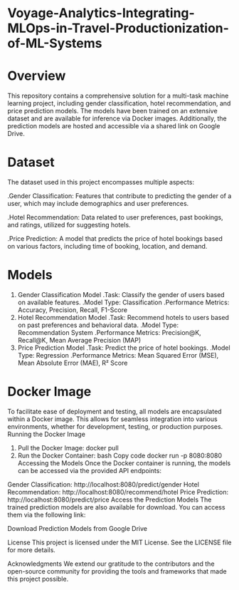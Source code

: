 # Voyage-Analytics-Integrating-MLOps-in-Travel-Productionization-of-ML-Systems
# Overview
This repository contains a comprehensive solution for a multi-task machine learning project, including gender classification, hotel recommendation, and price prediction models. The models have been trained on an extensive dataset and are available for inference via Docker images. Additionally, the prediction models are hosted and accessible via a shared link on Google Drive.

# Dataset
The dataset used in this project encompasses multiple aspects:

 .Gender Classification: Features that contribute to predicting the gender of a user, which may include demographics and user preferences.
 
 .Hotel Recommendation: Data related to user preferences, past bookings, and ratings, utilized for suggesting hotels.
 
 .Price Prediction: A model that predicts the price of hotel bookings based on various factors, including time of booking, location, and demand.
 
# Models
1. Gender Classification Model
  .Task: Classify the gender of users based on available features.
  .Model Type: Classification
  .Performance Metrics: Accuracy, Precision, Recall, F1-Score
2. Hotel Recommendation Model
  .Task: Recommend hotels to users based on past preferences and behavioral data.
  .Model Type: Recommendation System
  .Performance Metrics: Precision@K, Recall@K, Mean Average Precision (MAP)
3. Price Prediction Model
  .Task: Predict the price of hotel bookings.
  .Model Type: Regression
  .Performance Metrics: Mean Squared Error (MSE), Mean Absolute Error (MAE), R² Score
# Docker Image
To facilitate ease of deployment and testing, all models are encapsulated within a Docker image. This allows for seamless integration into various environments, whether for development, testing, or production purposes.
Running the Docker Image
1. Pull the Docker Image:
   docker pull <docker-image-name>
2. Run the Docker Container: bash Copy code docker run -p 8080:8080 Accessing the Models Once the Docker container is running, the models can be accessed via the provided API endpoints:

Gender Classification: http://localhost:8080/predict/gender Hotel Recommendation: http://localhost:8080/recommend/hotel Price Prediction: http://localhost:8080/predict/price Access the Prediction Models The trained prediction models are also available for download. You can access them via the following link:

 Download Prediction Models from Google Drive

License This project is licensed under the MIT License. See the LICENSE file for more details.

Acknowledgments We extend our gratitude to the contributors and the open-source community for providing the tools and frameworks that made this project possible.
